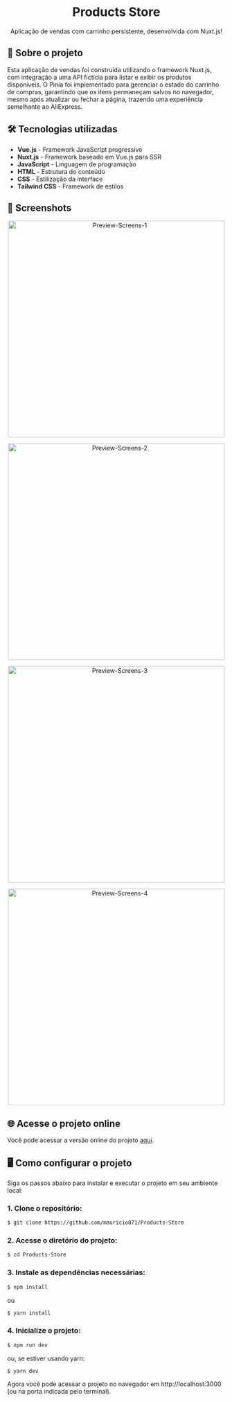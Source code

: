 <div align="center"> <h1>Products Store</h1> </div>

<p align="center">Aplicação de vendas com carrinho persistente, desenvolvida com Nuxt.js!</p>

## 📝 Sobre o projeto

Esta aplicação de vendas foi construída utilizando o framework Nuxt.js, com integração a uma API fictícia para listar e exibir os produtos disponíveis. O Pinia foi implementado para gerenciar o estado do carrinho de compras, garantindo que os itens permaneçam salvos no navegador, mesmo após atualizar ou fechar a página, trazendo uma experiência semelhante ao AliExpress.

## 🛠 Tecnologias utilizadas

-   **Vue.js** - Framework JavaScript progressivo
-   **Nuxt.js** - Framework baseado em Vue.js para SSR
-   **JavaScript** - Linguagem de programação
-   **HTML** - Estrutura do conteúdo
-   **CSS** - Estilização da interface
-   **Tailwind CSS** - Framework de estilos

## 📸 Screenshots

<p align="center">
  <img src="./src/assets/readme-img/img-1.png" alt="Preview-Screens-1" width="500" >
</p>

<p align="center">
  <img src="./src/assets/readme-img/img-2.png" alt="Preview-Screens-2" width="500" >
</p>

<p align="center">
  <img src="./src/assets/readme-img/img-3.png" alt="Preview-Screens-3" width="500" >
</p>

<p align="center">
  <img src="./src/assets/readme-img/img-4.png" alt="Preview-Screens-4" width="500" >
</p>

## 🌐 Acesse o projeto online
Você pode acessar a versão online do projeto [aqui](https://mauricio-products-store.netlify.app).

## 🖥️ Como configurar o projeto

Siga os passos abaixo para instalar e executar o projeto em seu ambiente local:

### 1. Clone o repositório:

```bash
$ git clone https://github.com/mauricio071/Products-Store
```

### 2. Acesse o diretório do projeto:

```bash
$ cd Products-Store
```

### 3. Instale as dependências necessárias:

```bash
$ npm install
```
ou

```bash
$ yarn install
```

### 4. Inicialize o projeto:

```bash 
$ npm run dev
```
ou, se estiver usando yarn:

```bash 
$ yarn dev
```
Agora você pode acessar o projeto no navegador em http://localhost:3000 (ou na porta indicada pelo terminal).
